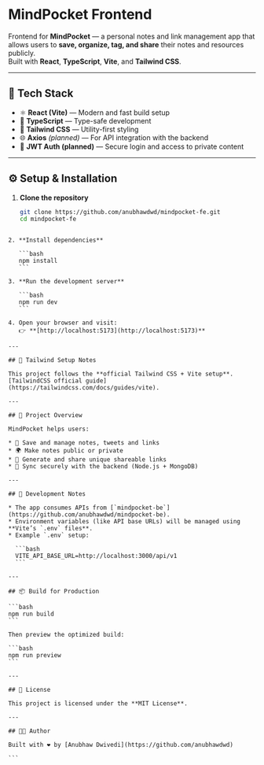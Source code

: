 # MindPocket Frontend

Frontend for **MindPocket** — a personal notes and link management app that allows users to **save, organize, tag, and share** their notes and resources publicly.  
Built with **React**, **TypeScript**, **Vite**, and **Tailwind CSS**.

---

## 🧩 Tech Stack

- ⚛️ **React (Vite)** — Modern and fast build setup  
- 💎 **TypeScript** — Type-safe development  
- 🎨 **Tailwind CSS** — Utility-first styling  
- 🌐 **Axios** *(planned)* — For API integration with the backend  
- 🔐 **JWT Auth (planned)** — Secure login and access to private content  

---

## ⚙️ Setup & Installation

1. **Clone the repository**
   ```bash
   git clone https://github.com/anubhawdwd/mindpocket-fe.git
   cd mindpocket-fe
````

2. **Install dependencies**

   ```bash
   npm install
   ```

3. **Run the development server**

   ```bash
   npm run dev
   ```

4. Open your browser and visit:
   👉 **[http://localhost:5173](http://localhost:5173)**

---

## 🎨 Tailwind Setup Notes

This project follows the **official Tailwind CSS + Vite setup**.
[TailwindCSS official guide](https://tailwindcss.com/docs/guides/vite).

---

## 🧠 Project Overview

MindPocket helps users:

* 📝 Save and manage notes, tweets and links
* 🌍 Make notes public or private
* 🔗 Generate and share unique shareable links
* 💾 Sync securely with the backend (Node.js + MongoDB)

---

## 🚀 Development Notes

* The app consumes APIs from [`mindpocket-be`](https://github.com/anubhawdwd/mindpocket-be).
* Environment variables (like API base URLs) will be managed using **Vite’s `.env` files**.
* Example `.env` setup:

  ```bash
  VITE_API_BASE_URL=http://localhost:3000/api/v1
  ```

---

## 📦 Build for Production

```bash
npm run build
```

Then preview the optimized build:

```bash
npm run preview
```

---

## 📜 License

This project is licensed under the **MIT License**.

---

## 👨‍💻 Author

Built with ❤️ by [Anubhaw Dwivedi](https://github.com/anubhawdwd)

```